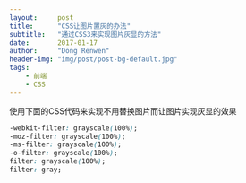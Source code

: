 ```yaml
---
layout:     post
title:      "CSS让图片置灰的办法"
subtitle:   "通过CSS3来实现图片灰显的方法"
date:       2017-01-17
author:     "Dong Renwen"
header-img: "img/post/post-bg-default.jpg"
tags:
    - 前端
    - CSS
---
```


使用下面的CSS代码来实现不用替换图片而让图片实现灰显的效果

``` css
-webkit-filter: grayscale(100%);
-moz-filter: grayscale(100%);
-ms-filter: grayscale(100%);
-o-filter: grayscale(100%);
filter: grayscale(100%);
filter: gray;
```